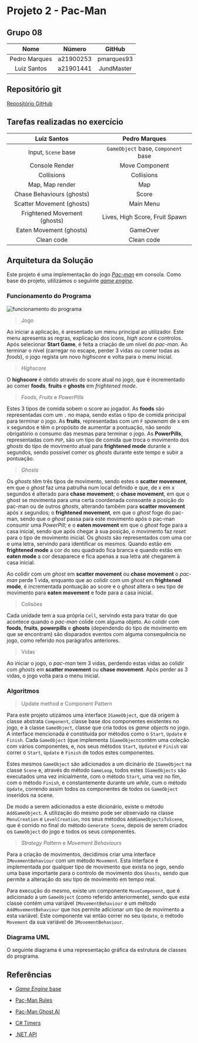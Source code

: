 # Projeto 2 - Pac-Man

## Grupo 08

|     Nome      |  Número   |   GitHub   |
| :-----------: | :-------: | :--------: |
| Pedro Marques | a21900253 | pmarques93 |
|  Luiz Santos  | a21901441 | JundMaster |

## Repositório git

[Repositório GitHub](https://github.com/pmarques93/Pacman)

## Tarefas realizadas no exercício

|Luiz Santos|Pedro Marques|
| :-: | :-: |
|Input, `Scene` base|`GameObject` base, `Component` base|
|Console Render|Move Component|
|Collisions|Collisions|
|Map, Map render|Map|
|Chase Behaviours (ghosts)|Score|
|Scatter Movement (ghosts)|Main Menu|
|Frightened Movement (ghosts)|Lives, High Score, Fruit Spawn|
|Eaten Movement (ghosts)|GameOver|
|Clean code|Clean code|

## Arquitetura da Solução

Este projeto é uma implementação do jogo [*Pac-man*](
    https://en.wikipedia.org/wiki/Pac-Man) em consola. Como base do projeto,
utilizámos o seguinte [*game engine*](
    https://github.com/fakenmc/CoreGameEngine).

### Funcionamento do Programa

![funcionamento do programa](Images/funcionamento_do_programa.png)

> Jogo

Ao iniciar a aplicação, é aresentado um menu principal ao utilizador. Este
menu apresenta as regras, explicação dos icons, *high score* e controlos.
Após selecionar **Start Game**, é feita a criação de um nível do *pac-man*.
Ao terminar o nível (carregar no escape, perder 3 vidas ou comer todas as
*foods*), o jogo regista um novo *highscore* e volta para o menu inicial.

> *Highscore*

O **highscore** é obtido através do score atual no jogo, que é incrementado ao
comer **foods**, **fruits** e **ghosts** em *frightened mode*.

> *Foods*, *Fruits* e *PowerPills*

Estes 3 tipos de comida sobem o score ao jogador. As **foods** são representadas
com um `.` no mapa, sendo estas o tipo de comida principal para terminar o
jogo. As **fruits**, representadas com um `F` *spawnam* de x em x segundos
e têm o propósito de aumentar a pontuação, não sendo obrigatório o consumo das
mesmas para terminar o jogo. As **PowerPills**, representadas com `PUP`, são um
tipo de comida que troca o movimento dos *ghosts* do tipo de movimento atual
para **frightened mode** durante x segundos, sendo possível comer os *ghosts*
durante este tempo e subir a pontuação.

> *Ghosts*

Os *ghosts* têm três tipos de movimento, sendo estes o **scatter movement**,
em que o *ghost* faz uma patrulha num local definido e que, de x em x segundos
é alterado para **chase movement**; o **chase movement**, em que o ghost se
movimenta para uma certa coordenada consoante a posição do pac-man ou de outros
*ghosts*, alterando também para **scatter movement** após x segundos;
o **frightened movement**, em que o *ghost* foge do pac-man, sendo que o *ghost*
passa para este movimento após o pac-man consumir uma *PowerPill*; e o
**eaten movement** em que o *ghost* foge para a casa inicial, sendo que após
chegar à sua posição, o movimento faz *reset* para o tipo de movimento inicial.
Os *ghosts* são representados com uma cor e uma letra, servindo para identificar
os mesmos. Quando estão em **frightened mode** a cor do seu quadrado fica
branca e quando estão em **eaten mode** a cor desaparece e fica apenas a sua
letra até chegarem à casa inicial.

Ao colidir com um *ghost* em **scatter movement** ou **chase movement** o
*pac-man* perde 1 vida, enquanto que ao colidir com um *ghost* em
**frightened mode**, é incrementada pontuação ao score e o *ghost* altera o seu
tipo de movimento para **eaten movement** e fode para a casa inicial.

> Colisões

Cada unidade tem a sua própria `Cell`, servindo esta para tratar do que
acontece quando o *pac-man* colide com alguma objeto. Ao colidir com
**foods**, **fruits**, **powerpills** e **ghosts** (dependendo do tipo de
movimento em que se encontram) são disparados eventos com alguma consequência no
jogo, como referido nos parágrafos anteriores.

> Vidas

Ao iniciar o jogo, o *pac-man* tem 3 vidas, perdendo estas vidas ao colidir
com *ghosts* em **scatter movement** ou **chase movement**. Após perder as 3
vidas, o jogo volta para o menu inicial.

### Algoritmos

> Update method e Component Pattern

Para este projeto utizámos uma interface `IGameObject`, que dá origem à classe
abstrata `Component`, classe base dos componentes existentes no jogo, e à classe
`GameObject`, classe que cria todos os *game objects* no jogo.
A interface mencionada é constituída por métodos como o `Start`, `Update` e
`Finish`. Cada `GameObject` (que implementa `IGameObject`contém uma coleção com
vários componentes, e, nos seus métodos `Start`, `Updated` e `Finish` vai
correr o `Start`, `Update` e `Finish` de todos estes componentes.

Estes mesmos `GameObject` são adicionados a um dicinário de `IGameObject` na
classe `Scene` e, através do método `GameLoop`, todos estes `IGameObjects`
são executados uma vez inícialmente, com o método `Start`, uma vez no fim,
com o método `Finish`, e constantemente durante um *while*, cum o método
`Update`, correndo assim todos os componentes de todos os `GameObject`
inseridos na scene.

De modo a serem adicionados a este dicionário, existe o método `AddGameObject`.
A utilização do mesmo pode ser observado na classe `MenuCreation` e
`LevelCreation`, nos seus métodos `AddGameObjectsToScene`, que é corrido no
final do método `Generate Scene`, depois de serem criados os `GameObject` do
jogo e todos os seus componentes.

> *Strategy Pattern* e *Movement Behaviours*

Para a criação de movimentos, decidimos criar uma interface `IMovementBehaviour`
com um método `Movement`. Esta interface é implementada por qualquer tipo de
movimento que exista no jogo, sendo uma base importante para o controlo de
movimento dos `Ghosts`, sendo que permite a alteração do seu tipo de
movimento em tempo real.

Para execução do mesmo, existe um componente `MoveComponent`, que é adicionado
a um `GameObject` (como referido anteriormente), sendo que esta classe contém
uma variável `IMovementBehaviour` e um método `AddMovementBehaviour` que nos
permite adicionar um tipo de movimento a esta variável. Este componente vai
então correr no seu `Update`, o método `Movement` da sua variável de
`IMovementBehaviour`.

### Diagrama UML

O seguinte diagrama é uma representação gráfica da estrutura de classes do
programa.

## Referências

- [*Game Engine* base](
https://github.com/fakenmc/CoreGameEngine)

- [Pac-Man Rules](
https://en.wikipedia.org/wiki/Pac-Man)

- [Pac-Man Ghost AI](
https://www.youtube.com/watch?v=ataGotQ7ir8&feature=youtu.be)

- [C# Timers](
https://docs.microsoft.com/en-us/dotnet/api/system.timers.timer?view=net-5.0)

- [.NET API](https://docs.microsoft.com/en-us/dotnet/api/)
